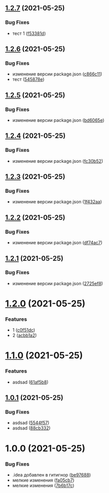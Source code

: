 ## [1.2.7](https://github.com/MrPrometheus/Naval-Battle/compare/v1.2.6...v1.2.7) (2021-05-25)


### Bug Fixes

* тест 1 ([f53381d](https://github.com/MrPrometheus/Naval-Battle/commit/f53381da6dd2b466e4f4ab95a5b8d6cce7ab115c))

## [1.2.6](https://github.com/MrPrometheus/Naval-Battle/compare/v1.2.5...v1.2.6) (2021-05-25)


### Bug Fixes

* изменение версии package.json ([c866c11](https://github.com/MrPrometheus/Naval-Battle/commit/c866c1144cec8a4d830a9b2fafd86c57e34118c2))
* тест ([545878e](https://github.com/MrPrometheus/Naval-Battle/commit/545878ee01b8259881ed4473ed435ddadaeacde1))

## [1.2.5](https://github.com/MrPrometheus/Naval-Battle/compare/v1.2.4...v1.2.5) (2021-05-25)


### Bug Fixes

* изменение версии package.json ([bd6065e](https://github.com/MrPrometheus/Naval-Battle/commit/bd6065ea5930ab3c8e5eb0e1ef35f5b6299b91e3))

## [1.2.4](https://github.com/MrPrometheus/Naval-Battle/compare/v1.2.3...v1.2.4) (2021-05-25)


### Bug Fixes

* изменение версии package.json ([fc30b52](https://github.com/MrPrometheus/Naval-Battle/commit/fc30b524e66b30534e6a461eae99564f58c76526))

## [1.2.3](https://github.com/MrPrometheus/Naval-Battle/compare/v1.2.2...v1.2.3) (2021-05-25)


### Bug Fixes

* изменение версии package.json ([1f432aa](https://github.com/MrPrometheus/Naval-Battle/commit/1f432aa1f8eb9903ff2cbfb500e4a388f2eb8801))

## [1.2.2](https://github.com/MrPrometheus/Naval-Battle/compare/v1.2.1...v1.2.2) (2021-05-25)


### Bug Fixes

* изменение версии package.json ([df74ac7](https://github.com/MrPrometheus/Naval-Battle/commit/df74ac71ffbceb5b3f73f13c862b8abc1b0b48f0))

## [1.2.1](https://github.com/MrPrometheus/Naval-Battle/compare/v1.2.0...v1.2.1) (2021-05-25)


### Bug Fixes

* изменение версии package.json ([2725ef8](https://github.com/MrPrometheus/Naval-Battle/commit/2725ef8771befd7b1bc90cb7599137914c7bbc7f))

# [1.2.0](https://github.com/MrPrometheus/Naval-Battle/compare/v1.1.0...v1.2.0) (2021-05-25)


### Features

* 1 ([c0f51dc](https://github.com/MrPrometheus/Naval-Battle/commit/c0f51dc66192dca2f73a45870c25ba8d0faacab8))
* 2 ([acbb1a2](https://github.com/MrPrometheus/Naval-Battle/commit/acbb1a22f20792d3498d3fac4f68571cc153a797))

# [1.1.0](https://github.com/MrPrometheus/Naval-Battle/compare/v1.0.1...v1.1.0) (2021-05-25)


### Features

* asdsad ([61af5b8](https://github.com/MrPrometheus/Naval-Battle/commit/61af5b8f0ba70f6afacdc5e4605e1265fb39daa2))

## [1.0.1](https://github.com/MrPrometheus/Naval-Battle/compare/v1.0.0...v1.0.1) (2021-05-25)


### Bug Fixes

* asdsad ([5544f57](https://github.com/MrPrometheus/Naval-Battle/commit/5544f57255e0a6bd57ce716071d5ed106ba363b1))
* asdsad ([88cb332](https://github.com/MrPrometheus/Naval-Battle/commit/88cb332a2ab933dcf88715a0a1242b2ef3b4f159))

# 1.0.0 (2021-05-25)


### Bug Fixes

* .idea добавлен в гитигнор ([be97688](https://github.com/MrPrometheus/Naval-Battle/commit/be97688b5c693dd5581f95c1d30db23261ca9c13))
* мелкие изменения ([fa05cb7](https://github.com/MrPrometheus/Naval-Battle/commit/fa05cb78aae28794ba6e2d771b1e423999cea0aa))
* мелкие изменения ([7b6b17c](https://github.com/MrPrometheus/Naval-Battle/commit/7b6b17c44106ec1cb74e9300dcd23136d4051007))

